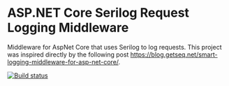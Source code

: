 # ASP.NET Core Serilog Request Logging Middleware
Middleware for AspNet Core that uses Serilog to log requests. This project was inspired directly by the following post https://blog.getseq.net/smart-logging-middleware-for-asp-net-core/.

[![Build status](https://ci.appveyor.com/api/projects/status/m6w18r01hk34pa4p/branch/master?svg=true)](https://ci.appveyor.com/project/mthamil/aspnetcore-serilog-requestloggingmiddleware/branch/master)
